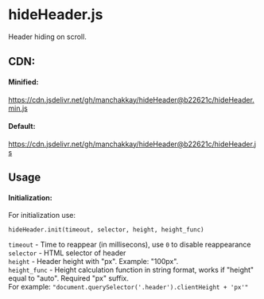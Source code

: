 # hideHeader.js
 Header hiding on scroll.  

## CDN:
 #### Minified:  
 https://cdn.jsdelivr.net/gh/manchakkay/hideHeader@b22621c/hideHeader.min.js
 #### Default:  
 https://cdn.jsdelivr.net/gh/manchakkay/hideHeader@b22621c/hideHeader.js  
 
## Usage
 #### Initialization:  
 For initialization use:
 ```
 hideHeader.init(timeout, selector, height, height_func)
 ``` 
 `timeout` - Time to reappear (in millisecons), use `0` to disable reappearance  
 `selector` - HTML selector of header  
 `height` - Header height with "px". Example: "100px".  
 `height_func` - Height calculation function in string format, works if "height" equal to "auto". Required "px" suffix.  
 For example: `"document.querySelector('.header').clientHeight + 'px'"`
 </br>
